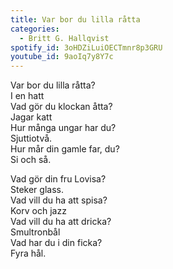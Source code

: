 ```yaml
---
title: Var bor du lilla råtta
categories:
  - Britt G. Hallqvist
spotify_id: 3oHDZiLuiOECTmnr8p3GRU
youtube_id: 9aoIq7y8Y7c
---
```

Var bor du lilla råtta? \
I en hatt\
Vad gör du klockan åtta?\
Jagar katt\
Hur många ungar har du? \
Sjuttiotvå.\
Hur mår din gamle far, du? \
Si och så.

Vad gör din fru Lovisa? \
Steker glass.\
Vad vill du ha att spisa? \
Korv och jazz\
Vad vill du ha att dricka? \
Smultronbål\
Vad har du i din ficka? \
Fyra hål.
